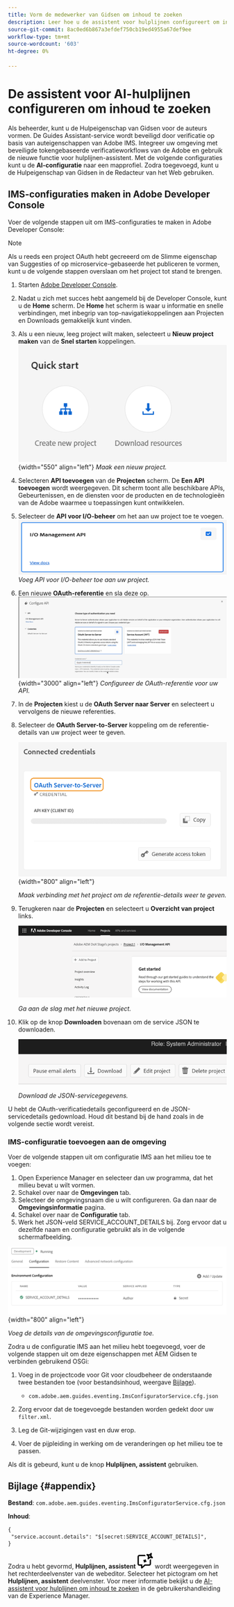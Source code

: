 ```yaml
---
title: Vorm de medewerker van Gidsen om inhoud te zoeken
description: Leer hoe u de assistent voor hulplijnen configureert om inhoud te zoeken
source-git-commit: 8ac0ed6b867a3efdef750cb19ed4955a67def9ee
workflow-type: tm+mt
source-wordcount: '603'
ht-degree: 0%

---
```



# De assistent voor AI-hulplijnen configureren om inhoud te zoeken

Als beheerder, kunt u de Hulpeigenschap van Gidsen voor de auteurs vormen. De Guides Assistant-service wordt beveiligd door verificatie op basis van auteigenschappen van Adobe IMS. Integreer uw omgeving met beveiligde tokengebaseerde verificatieworkflows van de Adobe en gebruik de nieuwe functie voor hulplijnen-assistent. Met de volgende configuraties kunt u de **AI-configuratie** naar een mapprofiel. Zodra toegevoegd, kunt u de Hulpeigenschap van Gidsen in de Redacteur van het Web gebruiken.

## IMS-configuraties maken in Adobe Developer Console

Voer de volgende stappen uit om IMS-configuraties te maken in Adobe Developer Console:

>[!NOTE]
>
>Als u reeds een project OAuth hebt gecreeerd om de Slimme eigenschap van Suggesties of op microservice-gebaseerde het publiceren te vormen, kunt u de volgende stappen overslaan om het project tot stand te brengen.

1. Starten [Adobe Developer Console](https://developer.adobe.com/console).
1. Nadat u zich met succes hebt aangemeld bij de Developer Console, kunt u de **Home** scherm. De **Home** het scherm is waar u informatie en snelle verbindingen, met inbegrip van top-navigatiekoppelingen aan Projecten en Downloads gemakkelijk kunt vinden.
1. Als u een nieuw, leeg project wilt maken, selecteert u **Nieuw project maken** van de **Snel starten** koppelingen.
   ![Koppelingen snel starten](assets/conf-ss-quick-start.png) {width="550" align="left"}
   *Maak een nieuw project.*

1. Selecteren **API toevoegen** van de **Projecten** scherm.  De **Een API toevoegen** wordt weergegeven. Dit scherm toont alle beschikbare APIs, Gebeurtenissen, en de diensten voor de producten en de technologieën van de Adobe waarmee u toepassingen kunt ontwikkelen.

1. Selecteer de **API voor I/O-beheer** om het aan uw project toe te voegen.
   ![IO Management API](assets/confi-ss-io-management.png)
   *Voeg API voor I/O-beheer toe aan uw project.*

1. Een nieuwe **OAuth-referentie** en sla deze op.
   ![OAuth-referentietegel in configuratie-API](assets/conf-ss-OAuth-credential.png) {width="3000" align="left"}
   *Configureer de OAuth-referentie voor uw API.*

1. In de  **Projecten** kiest u de **OAuth Server naar Server** en selecteert u vervolgens de nieuwe referenties.

1. Selecteer de **OAuth Server-to-Server** koppeling om de referentie-details van uw project weer te geven.

   ![verbonden referenties](assets/conf-ss-connected-credentials.png) {width="800" align="left"}

   *Maak verbinding met het project om de referentie-details weer te geven.*

1. Terugkeren naar de **Projecten** en selecteert u **Overzicht van project** links.

   <img src="assets/project-overview.png" alt="projectoverzicht" width="500">

   *Ga aan de slag met het nieuwe project.*

1. Klik op de knop **Downloaden** bovenaan om de service JSON te downloaden.

   <img src="assets/download-json.png" alt="download json" width="500">

   *Download de JSON-servicegegevens.*

U hebt de OAuth-verificatiedetails geconfigureerd en de JSON-servicedetails gedownload. Houd dit bestand bij de hand zoals in de volgende sectie wordt vereist.

### IMS-configuratie toevoegen aan de omgeving

Voer de volgende stappen uit om configuratie IMS aan het milieu toe te voegen:

1. Open Experience Manager en selecteer dan uw programma, dat het milieu bevat u wilt vormen.
1. Schakel over naar de **Omgevingen** tab.
1. Selecteer de omgevingsnaam die u wilt configureren. Ga dan naar de **Omgevingsinformatie** pagina.
1. Schakel over naar de **Configuratie** tab.
1. Werk het JSON-veld SERVICE_ACCOUNT_DETAILS bij. Zorg ervoor dat u dezelfde naam en configuratie gebruikt als in de volgende schermafbeelding.

![ims-serviceconfiguratie](assets/ims-service-account-config.png){width="800" align="left"}


*Voeg de details van de omgevingsconfiguratie toe.*




Zodra u de configuratie IMS aan het milieu hebt toegevoegd, voer de volgende stappen uit om deze eigenschappen met AEM Gidsen te verbinden gebruikend OSGi:

1. Voeg in de projectcode voor Git voor cloudbeheer de onderstaande twee bestanden toe (voor bestandsinhoud, weergave [Bijlage](#appendix)).

   * `com.adobe.aem.guides.eventing.ImsConfiguratorService.cfg.json`

1. Zorg ervoor dat de toegevoegde bestanden worden gedekt door uw `filter.xml`.
1. Leg de Git-wijzigingen vast en duw erop.
1. Voer de pijpleiding in werking om de veranderingen op het milieu toe te passen.

Als dit is gebeurd, kunt u de knop **Hulplijnen, assistent** gebruiken.



## Bijlage {#appendix}

**Bestand**:
`com.adobe.aem.guides.eventing.ImsConfiguratorService.cfg.json`

**Inhoud**:

```
{
 "service.account.details": "$[secret:SERVICE_ACCOUNT_DETAILS]",
}
```


Zodra u hebt gevormd, **Hulplijnen, assistent** ![Hulplijnen, assistent](assets/guides-assistant-icon.svg) wordt weergegeven in het rechterdeelvenster van de webeditor. Selecteer het pictogram om het **Hulplijnen, assistent** deelvenster.
Voor meer informatie bekijkt u de [AI-assistent voor hulplijnen om inhoud te zoeken](../user-guide/ai-based-guides-assistant.md) in de gebruikershandleiding van de Experience Manager.
